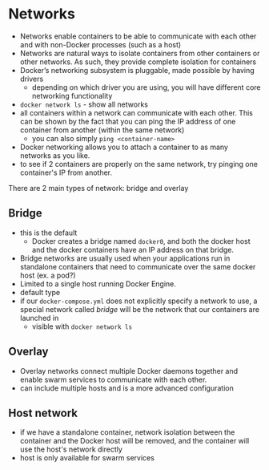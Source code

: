 
# Networks
- Networks enable containers to be able to communicate with each other and with non-Docker processes (such as a host) 
- Networks are natural ways to isolate containers from other containers or other networks. As such, they provide complete isolation for containers
- Docker’s networking subsystem is pluggable, made possible by having drivers
	- depending on which driver you are using, you will have different core networking functionality 
- `docker network ls` - show all networks
- all containers within a network can communicate with each other. This can be shown by the fact that you can ping the IP address of one container from another (within the same network) 
	- you can also simply `ping <container-name>`
- Docker networking allows you to attach a container to as many networks as you like.
- to see if 2 containers are properly on the same network, try pinging one container's IP from another.

There are 2 main types of network: bridge and overlay

## Bridge
- this is the default
	- Docker creates a bridge named `docker0`, and both the docker host and the docker containers have an IP address on that bridge.
- Bridge networks are usually used when your applications run in standalone containers that need to communicate over the same docker host (ex. a pod?)
- Limited to a single host running Docker Engine.
- default type
- if our `docker-compose.yml` does not explicitly specify a network to use, a special network called *bridge* will be the network that our containers are launched in 
	- visible with `docker network ls`

## Overlay
- Overlay networks connect multiple Docker daemons together and enable swarm services to communicate with each other.
- can include multiple hosts and is a more advanced configuration

## Host network
- if we have a standalone container, network isolation between the container and the Docker host will be removed, and the container will use the host's network directly
- host is only available for swarm services
